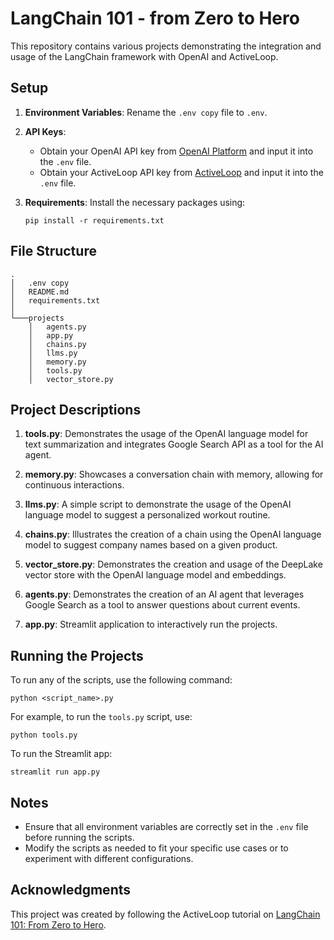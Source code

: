 # LangChain 101 - from Zero to Hero

This repository contains various projects demonstrating the integration and usage of the LangChain framework with OpenAI and ActiveLoop.

## Setup

1. **Environment Variables**: Rename the `.env copy` file to `.env`.

2. **API Keys**:
   - Obtain your OpenAI API key from [OpenAI Platform](https://platform.openai.com/account/api-keys) and input it into the `.env` file.
   - Obtain your ActiveLoop API key from [ActiveLoop](https://app.activeloop.ai/register) and input it into the `.env` file.

3. **Requirements**: Install the necessary packages using:
   ```
   pip install -r requirements.txt
   ```

## File Structure

```
.
│   .env copy
│   README.md
│   requirements.txt
│   
└───projects
    │   agents.py
    │   app.py
    │   chains.py
    │   llms.py
    │   memory.py
    │   tools.py
    │   vector_store.py
```

## Project Descriptions

1. **tools.py**: Demonstrates the usage of the OpenAI language model for text summarization and integrates Google Search API as a tool for the AI agent.

2. **memory.py**: Showcases a conversation chain with memory, allowing for continuous interactions.

3. **llms.py**: A simple script to demonstrate the usage of the OpenAI language model to suggest a personalized workout routine.

4. **chains.py**: Illustrates the creation of a chain using the OpenAI language model to suggest company names based on a given product.

5. **vector_store.py**: Demonstrates the creation and usage of the DeepLake vector store with the OpenAI language model and embeddings.

6. **agents.py**: Demonstrates the creation of an AI agent that leverages Google Search as a tool to answer questions about current events.

7. **app.py**: Streamlit application to interactively run the projects.

## Running the Projects

To run any of the scripts, use the following command:

```
python <script_name>.py
```

For example, to run the `tools.py` script, use:

```
python tools.py
```

To run the Streamlit app:

```
streamlit run app.py
```

## Notes

- Ensure that all environment variables are correctly set in the `.env` file before running the scripts.
- Modify the scripts as needed to fit your specific use cases or to experiment with different configurations.

## Acknowledgments

This project was created by following the ActiveLoop tutorial on [LangChain 101: From Zero to Hero](https://learn.activeloop.ai/courses/take/langchain/multimedia/46317643-langchain-101-from-zero-to-hero).